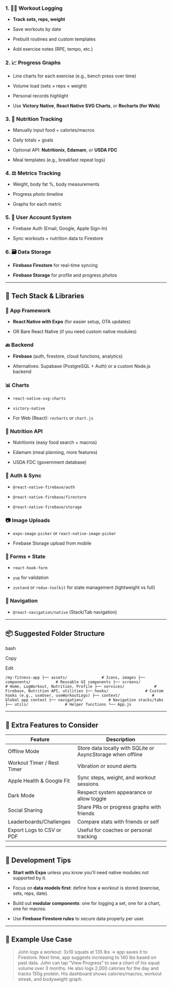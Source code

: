 ### 1. 🏋️‍♂️ Workout Logging

- **Track sets, reps, weight**
    
- Save workouts by date
    
- Prebuilt routines and custom templates
    
- Add exercise notes (RPE, tempo, etc.)
    

### 2. 📈 Progress Graphs

- Line charts for each exercise (e.g., bench press over time)
    
- Volume load (sets × reps × weight)
    
- Personal records highlight
    
- Use **Victory Native**, **React Native SVG Charts**, or **Recharts (for Web)**
    

### 3. 🍎 Nutrition Tracking

- Manually input food + calories/macros
    
- Daily totals + goals
    
- Optional API: **Nutritionix**, **Edamam**, or **USDA FDC**
    
- Meal templates (e.g., breakfast repeat logs)
    

### 4. ⚖️ Metrics Tracking

- Weight, body fat %, body measurements
    
- Progress photo timeline
    
- Graphs for each metric
    

### 5. 🔐 User Account System

- Firebase Auth (Email, Google, Apple Sign-In)
    
- Sync workouts + nutrition data to Firestore
    

### 6. 🗃️ Data Storage

- **Firebase Firestore** for real-time syncing
    
- **Firebase Storage** for profile and progress photos
    

---

## 🧱 Tech Stack & Libraries

### 📱 App Framework

- **React Native with Expo** (for easier setup, OTA updates)
    
- OR Bare React Native (if you need custom native modules)
    

### 🔙 Backend

- **Firebase** (auth, firestore, cloud functions, analytics)
    
- Alternatives: Supabase (PostgreSQL + Auth) or a custom Node.js backend
    

### 📊 Charts

- `react-native-svg-charts`
    
- `victory-native`
    
- For Web (React): `recharts` or `chart.js`
    

### 🧾 Nutrition API

- Nutritionix (easy food search + macros)
    
- Edamam (meal planning, more features)
    
- USDA FDC (government database)
    

### 👤 Auth & Sync

- `@react-native-firebase/auth`
    
- `@react-native-firebase/firestore`
    
- `@react-native-firebase/storage`
    

### 📷 Image Uploads

- `expo-image-picker` or `react-native-image-picker`
    
- Firebase Storage upload from mobile
    

### 🧮 Forms + State

- `react-hook-form`
    
- `yup` for validation
    
- `zustand` or `redux-toolkit` for state management (lightweight vs full)
    

### 🧭 Navigation

- `@react-navigation/native` (Stack/Tab navigation)
    

---

## 📦 Suggested Folder Structure

bash

  
Copy
  
  
  
Edit

`/my-fitness-app ├── assets/               # Icons, images ├── components/           # Reusable UI components ├── screens/              # Home, LogWorkout, Nutrition, Profile ├── services/             # Firebase, Nutrition API, utilities ├── hooks/                # Custom hooks (e.g., useUser, useWorkoutLogs) ├── context/              # Global app context ├── navigation/           # Navigation stacks/tabs ├── utils/                # Helper functions └── App.js`

---

## 🎯 Extra Features to Consider

|Feature|Description|
|---|---|
|Offline Mode|Store data locally with SQLite or AsyncStorage when offline|
|Workout Timer / Rest Timer|Vibration or sound alerts|
|Apple Health & Google Fit|Sync steps, weight, and workout sessions|
|Dark Mode|Respect system appearance or allow toggle|
|Social Sharing|Share PRs or progress graphs with friends|
|Leaderboards/Challenges|Compare stats with friends or self|
|Export Logs to CSV or PDF|Useful for coaches or personal tracking|

---

## 🧠 Development Tips

- **Start with Expo** unless you know you'll need native modules not supported by it.
    
- Focus on **data models first**: define how a workout is stored (exercise, sets, reps, date).
    
- Build out **modular components**: one for logging a set, one for a chart, one for macros.
    
- Use **Firebase Firestore rules** to secure data properly per user.
    

---

## 📍 Example Use Case

> John logs a workout: 3x10 squats at 135 lbs → app saves it to Firestore. Next time, app suggests increasing to 140 lbs based on past data. John can tap “View Progress” to see a chart of his squat volume over 3 months. He also logs 2,000 calories for the day and tracks 150g protein. His dashboard shows calories/macros, workout streak, and bodyweight graph.
